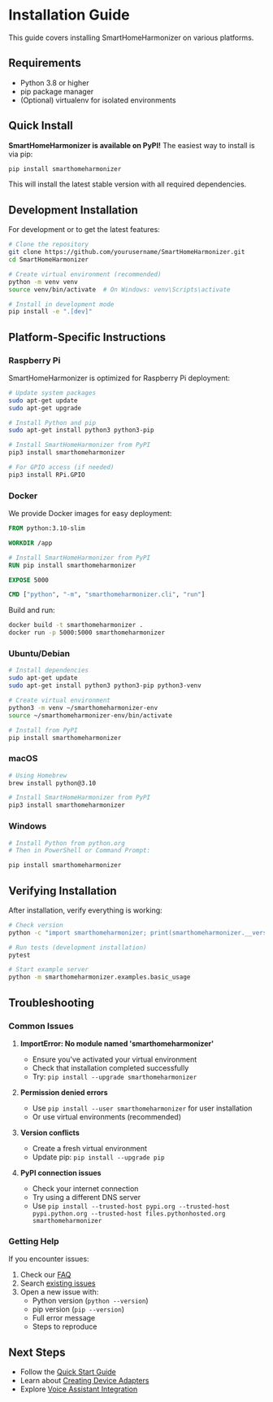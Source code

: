 # Installation Guide

This guide covers installing SmartHomeHarmonizer on various platforms.

## Requirements

- Python 3.8 or higher
- pip package manager
- (Optional) virtualenv for isolated environments

## Quick Install

**SmartHomeHarmonizer is available on PyPI!** The easiest way to install is via pip:

```bash
pip install smarthomeharmonizer
```

This will install the latest stable version with all required dependencies.

## Development Installation

For development or to get the latest features:

```bash
# Clone the repository
git clone https://github.com/yourusername/SmartHomeHarmonizer.git
cd SmartHomeHarmonizer

# Create virtual environment (recommended)
python -m venv venv
source venv/bin/activate  # On Windows: venv\Scripts\activate

# Install in development mode
pip install -e ".[dev]"
```

## Platform-Specific Instructions

### Raspberry Pi

SmartHomeHarmonizer is optimized for Raspberry Pi deployment:

```bash
# Update system packages
sudo apt-get update
sudo apt-get upgrade

# Install Python and pip
sudo apt-get install python3 python3-pip

# Install SmartHomeHarmonizer from PyPI
pip3 install smarthomeharmonizer

# For GPIO access (if needed)
pip3 install RPi.GPIO
```

### Docker

We provide Docker images for easy deployment:

```dockerfile
FROM python:3.10-slim

WORKDIR /app

# Install SmartHomeHarmonizer from PyPI
RUN pip install smarthomeharmonizer

EXPOSE 5000

CMD ["python", "-m", "smarthomeharmonizer.cli", "run"]
```

Build and run:

```bash
docker build -t smarthomeharmonizer .
docker run -p 5000:5000 smarthomeharmonizer
```

### Ubuntu/Debian

```bash
# Install dependencies
sudo apt-get update
sudo apt-get install python3 python3-pip python3-venv

# Create virtual environment
python3 -m venv ~/smarthomeharmonizer-env
source ~/smarthomeharmonizer-env/bin/activate

# Install from PyPI
pip install smarthomeharmonizer
```

### macOS

```bash
# Using Homebrew
brew install python@3.10

# Install SmartHomeHarmonizer from PyPI
pip3 install smarthomeharmonizer
```

### Windows

```powershell
# Install Python from python.org
# Then in PowerShell or Command Prompt:

pip install smarthomeharmonizer
```

## Verifying Installation

After installation, verify everything is working:

```bash
# Check version
python -c "import smarthomeharmonizer; print(smarthomeharmonizer.__version__)"

# Run tests (development installation)
pytest

# Start example server
python -m smarthomeharmonizer.examples.basic_usage
```

## Troubleshooting

### Common Issues

1. **ImportError: No module named 'smarthomeharmonizer'**
   - Ensure you've activated your virtual environment
   - Check that installation completed successfully
   - Try: `pip install --upgrade smarthomeharmonizer`

2. **Permission denied errors**
   - Use `pip install --user smarthomeharmonizer` for user installation
   - Or use virtual environments (recommended)

3. **Version conflicts**
   - Create a fresh virtual environment
   - Update pip: `pip install --upgrade pip`

4. **PyPI connection issues**
   - Check your internet connection
   - Try using a different DNS server
   - Use `pip install --trusted-host pypi.org --trusted-host pypi.python.org --trusted-host files.pythonhosted.org smarthomeharmonizer`

### Getting Help

If you encounter issues:

1. Check our [FAQ](faq.md)
2. Search [existing issues](https://github.com/yourusername/SmartHomeHarmonizer/issues)
3. Open a new issue with:
   - Python version (`python --version`)
   - pip version (`pip --version`)
   - Full error message
   - Steps to reproduce

## Next Steps

- Follow the [Quick Start Guide](quickstart.md)
- Learn about [Creating Device Adapters](adapters.md)
- Explore [Voice Assistant Integration](integration.md)
